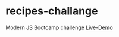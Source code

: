 # recipes-challange
Modern JS Bootcamp challenge
<a href="https://fsi-recipes.netlify.com/">Live-Demo</a>
